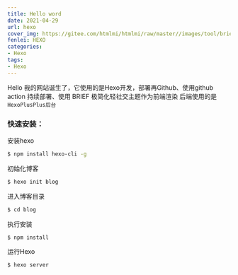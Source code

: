 ```yaml
---
title: Hello word
date: 2021-04-29
url: hexo
cover_img: https://gitee.com/htmlmi/htmlmi/raw/master//images/tool/brief.png
fenlei: HEXO
categories: 
- Hexo
tags:
- Hexo
---
```


Hello 我的网站诞生了，它使用的是Hexo开发，部署再Github、使用github action 持续部署、使用 BRIEF 极简化轻社交主题作为前端渲染 后端使用的是`HexoPlusPlus后台`

### 快速安装：

安装hexo

``` bash
$ npm install hexo-cli -g
```

初始化博客

``` bash
$ hexo init blog
```

进入博客目录

``` bash
$ cd blog
```

执行安装

``` bash
$ npm install
```

运行Hexo
``` bash
$ hexo server
```